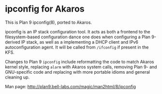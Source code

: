 # ipconfig for Akaros

This is Plan 9 ipconfig(8), ported to Akaros.

ipconfig is an IP stack configuration tool.  It acts as
both a frontend to the filesystem-based configuration dance
one does when configuring a Plan 9-derived IP stack, as well
as a implementing a DHCP client and IPv6 autoconfiguration
agent.  It will be called from `/ifconfig` if present in the
KFS.

Changes to Plan 9 `ipconfig` include reformatting the code
to match Akaros kernel style, replacing `alarm` with Akaros
system calls, removing Plan 9- and GNU-specific code and
replacing with more portable idioms and general cleaning up.

Man page: http://plan9.bell-labs.com/magic/man2html/8/ipconfig
